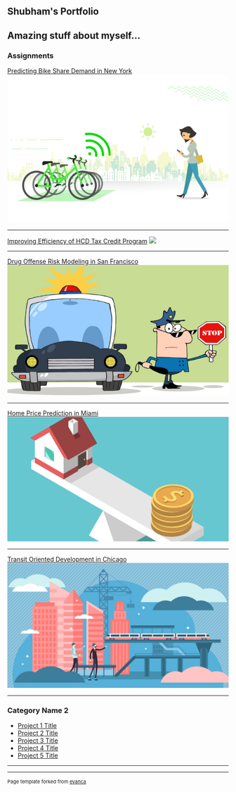 ## Shubham's Portfolio

Amazing stuff about myself...
---

### Assignments 

[Predicting Bike Share Demand in New York](/markdowns/assignment_5.html)
<img src="images/bike_share.jpg?raw=true"/>

---
[Improving Efficiency of HCD Tax Credit Program](/markdowns/assignment_4.html)
<img src="images/hcd_new?raw=true"/>

---
[Drug Offense Risk Modeling in San Francisco](/markdowns/assignment_3.html)
<img src="images/police_pred_new.png?raw=true"/>

---
[Home Price Prediction in Miami](/markdowns/assignment_2.html)
<img src="images/home_prices.jpg?raw=true"/>

---
[Transit Oriented Development in Chicago](/markdowns/assignment_3.html)
<img src="images/tod.jpg?raw=true"/>

---

### Category Name 2

- [Project 1 Title](http://example.com/)
- [Project 2 Title](http://example.com/)
- [Project 3 Title](http://example.com/)
- [Project 4 Title](http://example.com/)
- [Project 5 Title](http://example.com/)

---




---
<p style="font-size:11px">Page template forked from <a href="https://github.com/evanca/quick-portfolio">evanca</a></p>
<!-- Remove above link if you don't want to attibute -->
